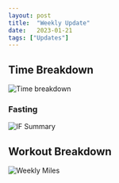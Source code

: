 ```yaml
---
layout: post
title:  "Weekly Update"
date:   2023-01-21
tags: ["Updates"]
---
```


## Time Breakdown
![Time breakdown](/assets/images/2023-01-21/total_times.svg)

### Fasting
![IF Summary](/assets/images/2023-01-21/if.svg)


## Workout Breakdown
![Weekly Miles](/assets/images/2023-01-21/weekly_miles.svg)
